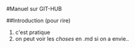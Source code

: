 #Manuel sur GIT-HUB

##Introduction (pour rire)

1. c'est pratique
2. on peut voir les *choses* en .md si on a envie..



